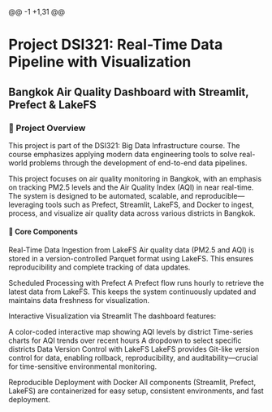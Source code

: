 @@ -1 +1,31 @@
# Project DSI321: Real-Time Data Pipeline with Visualization
## Bangkok Air Quality Dashboard with Streamlit, Prefect & LakeFS

### 🔎 Project Overview
This project is part of the DSI321: Big Data Infrastructure course. The course emphasizes applying modern data engineering tools to solve real-world problems through the development of end-to-end data pipelines.

This project focuses on air quality monitoring in Bangkok, with an emphasis on tracking PM2.5 levels and the Air Quality Index (AQI) in near real-time. The system is designed to be automated, scalable, and reproducible—leveraging tools such as Prefect, Streamlit, LakeFS, and Docker to ingest, process, and visualize air quality data across various districts in Bangkok.

#### 🧩 Core Components
Real-Time Data Ingestion from LakeFS
Air quality data (PM2.5 and AQI) is stored in a version-controlled Parquet format using LakeFS. This ensures reproducibility and complete tracking of data updates.

Scheduled Processing with Prefect
A Prefect flow runs hourly to retrieve the latest data from LakeFS. This keeps the system continuously updated and maintains data freshness for visualization.

Interactive Visualization via Streamlit
The dashboard features:

A color-coded interactive map showing AQI levels by district
Time-series charts for AQI trends over recent hours
A dropdown to select specific districts
Data Version Control with LakeFS
LakeFS provides Git-like version control for data, enabling rollback, reproducibility, and auditability—crucial for time-sensitive environmental monitoring.

Reproducible Deployment with Docker
All components (Streamlit, Prefect, LakeFS) are containerized for easy setup, consistent environments, and fast deployment.
